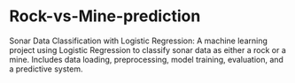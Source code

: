 # Rock-vs-Mine-prediction
Sonar Data Classification with Logistic Regression: A machine learning project using Logistic Regression to classify sonar data as either a rock or a mine. Includes data loading, preprocessing, model training, evaluation, and a predictive system.

